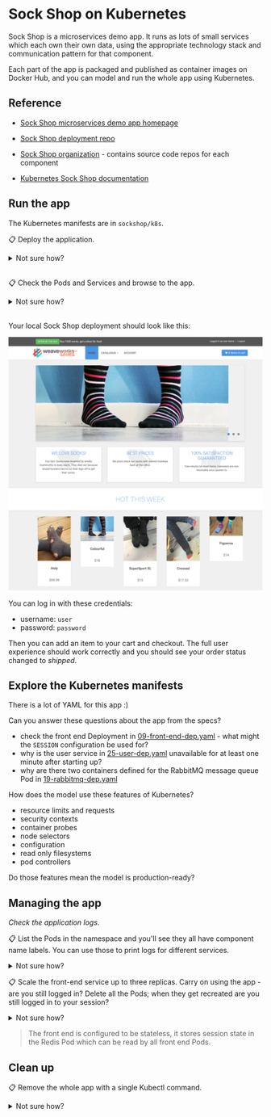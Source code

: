 # Sock Shop on Kubernetes

Sock Shop is a microservices demo app. It runs as lots of small services which each own their own data, using the appropriate technology stack and communication pattern for that component.

Each part of the app is packaged and published as container images on Docker Hub, and you can model and run the whole app using Kubernetes.

## Reference

- [Sock Shop microservices demo app homepage](https://microservices-demo.github.io) 

- [Sock Shop deployment repo](https://github.com/microservices-demo/microservices-demo)

- [Sock Shop organization](https://github.com/microservices-demo) - contains source code repos for each component

- [Kubernetes Sock Shop documentation ](https://microservices-demo.github.io/deployment/kubernetes-start.html)

## Run the app

The Kubernetes manifests are in `sockshop/k8s`.

📋 Deploy the application.

<details>
  <summary>Not sure how?</summary>

```
kubectl apply -f ./sockshop/k8s/
```

</details><br />

📋 Check the Pods and Services and browse to the app. 

<details>
  <summary>Not sure how?</summary>

The model deploys multiple Pods and Services - they all have the label `app=sockshop`:

```
kubectl get po -l app=sockshop

kubectl get svc -l app=sockshop
```

_There is no dependency mapping in the app specs, but there are health checks. It will take at least 1 minutes before all the Pods are in the ready state_.

When the Pods are all ready you'll be able to browse to http://localhost:30001 to reach the front-end NodePort Service.

</details><br />

Your local Sock Shop deployment should look like this:

![The Sock Shop web application](/img/sock-shop.png)

You can log in with these credentials:

- username: `user`
- password: `password`

Then you can add an item to your cart and checkout. The full user experience should work correctly and you should see your order status changed to _shipped_.

## Explore the Kubernetes manifests

There is a lot of YAML for this app :)

Can you answer these questions about the app from the specs?

- check the front end Deployment in [09-front-end-dep.yaml](09-front-end-dep.yaml) - what might the `SESSION` configuration be used for?
- why is the user service in [25-user-dep.yaml](25-user-dep.yaml) unavailable for at least one minute after starting up?
- why are there two containers defined for the RabbitMQ message queue Pod in [19-rabbitmq-dep.yaml](19-rabbitmq-dep.yaml)

How does the model use these features of Kubernetes?

- resource limits and requests
- security contexts
- container probes
- node selectors
- configuration
- read only filesystems
- pod controllers

Do those features mean the model is production-ready?

## Managing the app

_Check the application logs_.

📋 List the Pods in the namespace and you'll see they all have component name labels. You can use those to print logs for different services.

<details>
  <summary>Not sure how?</summary>

```
kubectl get po --show-labels

kubectl logs -l name=user 

kubectl logs -l name=payment

kubectl logs -l name=catalogue 
```


</details>


📋 Scale the front-end service up to three replicas. Carry on using the app - are you still logged in? Delete all the Pods; when they get recreated are you still logged in to your session?

<details>
  <summary>Not sure how?</summary>

```
# scale up - the front end component is stateless:
k scale deploy/front-end --replicas=3 

# remove all the Pods - the new ones can still load your web session:
kubectl delete po -l name=front-end 
```

</details>

> The front end is configured to be stateless, it stores session state in the Redis Pod which can be read by all front end Pods.

## Clean up

📋 Remove the whole app with a single Kubectl command.

<details>
  <summary>Not sure how?</summary>

```
kubectl delete -f ./sockshop/k8s/
```

</details>